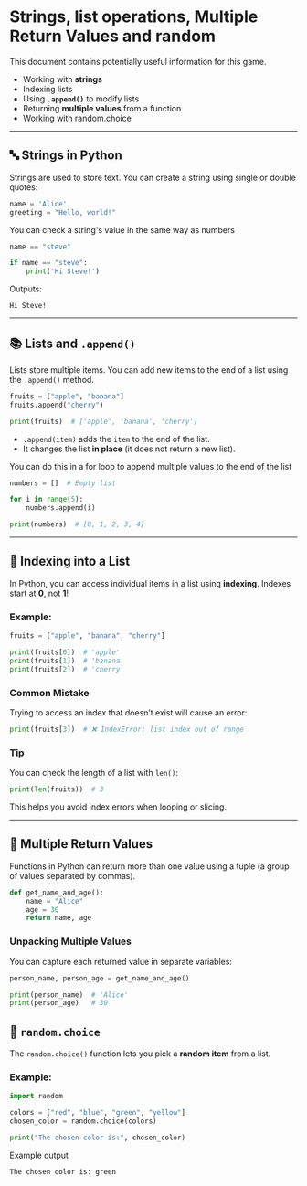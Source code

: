 # Strings, list operations, Multiple Return Values and random

This document contains potentially useful information for this game.

- Working with **strings**
- Indexing lists
- Using **`.append()`** to modify lists
- Returning **multiple values** from a function
- Working with random.choice

---

## 🔤 Strings in Python

Strings are used to store text. You can create a string using single or double quotes:

```python
name = 'Alice'
greeting = "Hello, world!"
```
You can check a string's value in the same way as numbers
```python
name == "steve"

if name == "steve":
    print('Hi Steve!')
```
Outputs:
```
Hi Steve!
```

---

## 📚 Lists and `.append()`

Lists store multiple items. You can add new items to the end of a list using the `.append()` method.

```python
fruits = ["apple", "banana"]
fruits.append("cherry")

print(fruits)  # ['apple', 'banana', 'cherry']
```

* `.append(item)` adds the `item` to the end of the list.
* It changes the list **in place** (it does not return a new list).

You can do this in a for loop to append multiple values to the end of the list

```python
numbers = []  # Empty list

for i in range(5):
    numbers.append(i)

print(numbers)  # [0, 1, 2, 3, 4]
```

---

## 🔢 Indexing into a List

In Python, you can access individual items in a list using **indexing**. Indexes start at **0**, not **1**!

### Example:

```python
fruits = ["apple", "banana", "cherry"]

print(fruits[0])  # 'apple'
print(fruits[1])  # 'banana'
print(fruits[2])  # 'cherry'
```


### Common Mistake

Trying to access an index that doesn’t exist will cause an error:

```python
print(fruits[3])  # ❌ IndexError: list index out of range
```

### Tip

You can check the length of a list with `len()`:

```python
print(len(fruits))  # 3
```

This helps you avoid index errors when looping or slicing.


---

## 🔁 Multiple Return Values

Functions in Python can return more than one value using a tuple (a group of values separated by commas).

```python
def get_name_and_age():
    name = "Alice"
    age = 30
    return name, age
```

### Unpacking Multiple Values

You can capture each returned value in separate variables:

```python
person_name, person_age = get_name_and_age()

print(person_name)  # 'Alice'
print(person_age)   # 30
```

## 🎲 `random.choice`

The `random.choice()` function lets you pick a **random item** from a list.

### Example:

```python
import random

colors = ["red", "blue", "green", "yellow"]
chosen_color = random.choice(colors)

print("The chosen color is:", chosen_color)
```

Example output
```
The chosen color is: green
```

